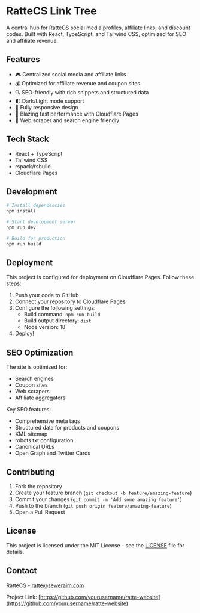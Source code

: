 # RatteCS Link Tree

A central hub for RatteCS social media profiles, affiliate links, and discount codes. Built with React, TypeScript, and Tailwind CSS, optimized for SEO and affiliate revenue.

## Features

- 🎮 Centralized social media and affiliate links
- 💰 Optimized for affiliate revenue and coupon sites
- 🔍 SEO-friendly with rich snippets and structured data
- 🌓 Dark/Light mode support
- 📱 Fully responsive design
- 🚀 Blazing fast performance with Cloudflare Pages
- 🤖 Web scraper and search engine friendly

## Tech Stack

- React + TypeScript
- Tailwind CSS
- rspack/rsbuild
- Cloudflare Pages

## Development

```bash
# Install dependencies
npm install

# Start development server
npm run dev

# Build for production
npm run build
```

## Deployment

This project is configured for deployment on Cloudflare Pages. Follow these steps:

1. Push your code to GitHub
2. Connect your repository to Cloudflare Pages
3. Configure the following settings:
   - Build command: `npm run build`
   - Build output directory: `dist`
   - Node version: 18
4. Deploy!

## SEO Optimization

The site is optimized for:

- Search engines
- Coupon sites
- Web scrapers
- Affiliate aggregators

Key SEO features:

- Comprehensive meta tags
- Structured data for products and coupons
- XML sitemap
- robots.txt configuration
- Canonical URLs
- Open Graph and Twitter Cards

## Contributing

1. Fork the repository
2. Create your feature branch (`git checkout -b feature/amazing-feature`)
3. Commit your changes (`git commit -m 'Add some amazing feature'`)
4. Push to the branch (`git push origin feature/amazing-feature`)
5. Open a Pull Request

## License

This project is licensed under the MIT License - see the [LICENSE](LICENSE) file for details.

## Contact

RatteCS - [ratte@seweraim.com](mailto:ratte@seweraim.com)

Project Link: [https://github.com/yourusername/ratte-website](https://github.com/yourusername/ratte-website)
